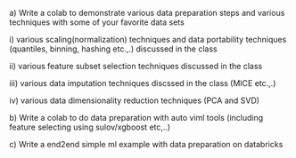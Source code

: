 a) Write a colab to demonstrate various data preparation steps and various techniques with some of your favorite data sets

 

i) various scaling(normalization) techniques and data portability techniques (quantiles, binning, hashing etc.,.)  discussed in the class

ii) various feature subset selection techniques discussed in the class 

iii) various data imputation techniques discssed in the class (MICE etc.,.)

iv) various data dimensionality reduction techniques (PCA and SVD)

 

b) Write a colab to do data preparation with auto viml tools (including feature selecting using sulov/xgboost etc,..)

c) Write a end2end simple ml example with data preparation on databricks 
